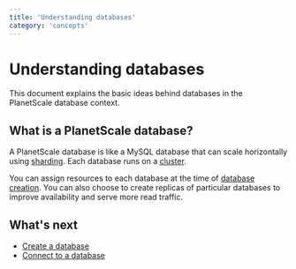 ```yaml
---
title: 'Understanding databases'
category: 'concepts'
---
```


# Understanding databases

This document explains the basic ideas behind databases in the PlanetScale database context.

## What is a PlanetScale database?

A PlanetScale database is like a MySQL database that can scale horizontally using [sharding](understanding-sharding-schemes). Each database runs on a [cluster](understanding-clusters).

You can assign resources to each database at the time of [database creation](creating-database). You can also choose to create replicas of particular databases to improve availability and serve more read traffic.

## What's next

+ [Create a database](creating-database)
+ [Connect to a database](connecting-to-db)
